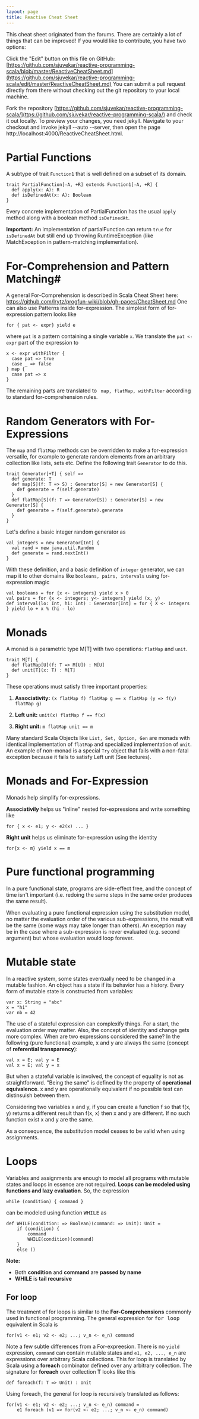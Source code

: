 ```yaml
---
layout: page
title: Reactive Cheat Sheet
---
```


This cheat sheet originated from the forums. There are certainly a lot of things that can be improved! If you would like to contribute, you have two options:

Click the "Edit" button on this file on GitHub:
[https://github.com/sjuvekar/reactive-programming-scala/blob/master/ReactiveCheatSheet.md](https://github.com/sjuvekar/reactive-programming-scala/edit/master/ReactiveCheatSheet.md)
You can submit a pull request directly from there without checking out the git repository to your local machine.

Fork the repository [https://github.com/sjuvekar/reactive-programming-scala/](ttps://github.com/sjuvekar/reactive-programming-scala/) and check it out locally. To preview your changes, you need jekyll. Navigate to your checkout and invoke jekyll --auto --server, then open the page http://localhost:4000/ReactiveCheatSheet.html.


# Partial Functions #

A subtype of trait `Function1` that is well defined on a subset of its domain.

    trait PartialFunction[-A, +R] extends Function1[-A, +R] {
      def apply(x: A): R
      def isDefinedAt(x: A): Boolean
    }

Every concrete implementation of PartialFunction has the usual `apply` method along with a boolean method `isDefinedAt`.

**Important:** An implementation of partialFunction can return `true` for `isDefinedAt` but still end up throwing RuntimeException (like MatchException in pattern-matching implementation).

# For-Comprehension and Pattern Matching#

A general For-Comprehension is described in Scala Cheat Sheet here: https://github.com/lrytz/progfun-wiki/blob/gh-pages/CheatSheet.md One can also use Patterns inside for-expression. The simplest form of for-expression pattern looks like

    for { pat <- expr} yield e

where `pat` is a pattern containing a single variable `x`. We translate the `pat <- expr` part of the expression to

    x <- expr withFilter {
      case pat => true
      case _ => false
    } map {
      case pat => x
    }

The remaining parts are translated to ` map, flatMap, withFilter` according to standard for-comprehension rules.

# Random Generators with For-Expressions #

The `map` and `flatMap` methods can be overridden to make a for-expression versatile, for example to generate random elements from an arbitrary collection like lists, sets etc. Define the following trait `Generator` to do this.

    trait Generator[+T] { self =>
      def generate: T
      def map[S](f: T => S) : Generator[S] = new Generator[S] {
        def generate = f(self.generate)
      }
      def flatMap[S](f: T => Generator[S]) : Generator[S] = new Generator[S] {
        def generate = f(self.generate).generate
      }
    }
    
Let's define a basic integer random generator as 

    val integers = new Generator[Int] {
      val rand = new java.util.Random
      def generate = rand.nextInt()
    }

With these definition, and a basic definition of `integer` generator, we can map it to other domains like `booleans, pairs, intervals` using for-expression magic

    val booleans = for {x <- integers} yield x > 0
    val pairs = for {x <- integers; y<- integers} yield (x, y)
    def interval(lo: Int, hi: Int) : Generator[Int] = for { X <- integers } yield lo + x % (hi - lo)

# Monads #

A monad is a parametric type M[T] with two operations: `flatMap` and `unit`. 

    trait M[T] {
      def flatMap[U](f: T => M[U]) : M[U]
      def unit[T](x: T) : M[T]
    }

These operations must satisfy three important properties:

1. **Associativity:** `(x flatMap f) flatMap g == x flatMap (y => f(y) flatMap g)`
2. **Left unit:** `unit(x) flatMap f == f(x)`

3. **Right unit:** `m flatMap unit == m`

Many standard Scala Objects like `List, Set, Option, Gen` are monads with identical implementation of `flatMap` and specialized implementation of `unit`. An example of non-monad is a special `Try` object that fails with a non-fatal exception because it fails to satisfy Left unit (See lectures). 

# Monads and For-Expression #

Monads help simplify for-expressions. 

**Associativily** helps us "inline" nested for-expressions and write something like

    for { x <- e1; y <- e2(x) ... }

**Right unit** helps us eliminate for-expression using the identity

    for{x <- m} yield x == m

# Pure functional programming #

In a pure functional state, programs are side-effect free, and the concept of time isn't important (i.e. redoing the same steps in the same order produces the same result).

When evaluating a pure functional expression using the substitution model, no matter the evaluation order of the various sub-expressions, the result will be the same (some ways may take longer than others). An exception may be in the case where a sub-expression is never evaluated (e.g. second argument) but whose evaluation would loop forever.

# Mutable state #

In a reactive system, some states eventually need to be changed in a mutable fashion. An object has a state if its behavior has a history. Every form of mutable state is constructed from variables:

    var x: String = "abc"
    x = "hi"
    var nb = 42

The use of a stateful expression can complexify things. For a start, the evaluation order may matter. Also, the concept of identity and change gets more complex. When are two expressions considered the same? In the following (pure functional) example, x and y are always the same (concept of <b>referential transparency</b>):

    val x = E; val y = E
    val x = E; val y = x

But when a stateful variable is involved, the concept of equality is not as straightforward. "Being the same" is defined by the property of **operational equivalence**. x and y are operationally equivalent if no possible test can distinsuish between them.

Considering two variables x and y, if you can create a function f so that f(x, y) returns a different result than f(x, x) then x and y are different. If no such function exist x and y are the same.

As a consequence, the substitution model ceases to be valid when using assignments.

# Loops #

Variables and assignments are enough to model all programs with mutable states and loops in essence are not required. <b>Loops can be modeled using functions and lazy evaluation</b>. So, the expression

    while (condition) { command }

can be modeled using function <tt>WHILE</tt> as

    def WHILE(condition: => Boolean)(command: => Unit): Unit = 
        if (condition) {
            command
            WHILE(condition)(command)
        }
        else ()

**Note:**
* Both **condition** and **command** are **passed by name**
* **WHILE** is **tail recursive**

## For loop ##

The treatment of for loops is similar to the <b>For-Comprehensions</b> commonly used in functional programming. The general expression for <tt>for loop</tt> equivalent in Scala is

    for(v1 <- e1; v2 <- e2; ...; v_n <- e_n) command

Note a few subtle differences from a For-expreesion. There is no `yield` expression, `command` can contain mutable states and `e1, e2, ..., e_n` are expressions over arbitrary Scala collections. This for loop is translated by Scala using a **foreach** combinator defined over any arbitrary collection. The signature for **foreach** over collection **T** looks like this

    def foreach(f: T => Unit) : Unit

Using foreach, the general for loop is recursively translated as follows:

    for(v1 <- e1; v2 <- e2; ...; v_n <- e_n) command = 
        e1 foreach (v1 => for(v2 <- e2; ...; v_n <- e_n) command)

